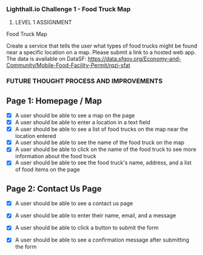### Lighthall.io Challenge 1 - Food Truck Map

1. LEVEL 1 ASSIGNMENT

Food Truck Map



Create a service that tells the user what types of food trucks might be found near a specific location on a map. Please submit a link to a hosted web app. The data is available on DataSF: https://data.sfgov.org/Economy-and-Community/Mobile-Food-Facility-Permit/rqzj-sfat



### FUTURE THOUGHT PROCESS AND IMPROVEMENTS
## Page 1: Homepage / Map

- [x] A user should be able to see a map on the page
- [x] A user should be able to enter a location in a text field
- [x] A user should be able to see a list of food trucks on the map near the location entered
- [x] A user should be able to see the name of the food truck on the map
- [x] A user should be able to click on the name of the food truck to see more information about the food truck
- [x] A user should be able to see the food truck's name, address, and a list of food items on the page

## Page 2: Contact Us Page

- [x] A user should be able to see a contact us page
- [x] A user should be able to enter their name, email, and a message
- [x] A user should be able to click a button to submit the form
- [x] A user should be able to see a confirmation message after submitting the form






